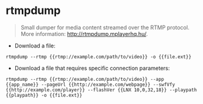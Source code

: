 # rtmpdump

> Small dumper for media content streamed over the RTMP protocol.
> More information: <http://rtmpdump.mplayerhq.hu/>.

- Download a file:

`rtmpdump --rtmp {{rtmp://example.com/path/to/video}} -o {{file.ext}}`

- Download a file that requires specific connection parameters:

`rtmpdump --rtmp {{rtmp://example.com/path/to/video}} --app {{app_name}} --pageUrl {{http://example.com/webpage}} --swfVfy {{http://example.com/player}} --flashVer {{LNX 10,0,32,18}} --playpath {{playpath}} -o {{file.ext}}`
